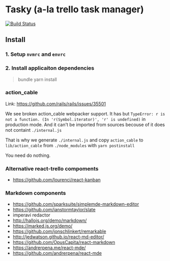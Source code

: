 # Tasky (a-la trello task manager)

[![Build
Status](https://travis-ci.com/BrandyMint/tasky.svg?branch=master)](https://travis-ci.com/BrandyMint/tasky)


## Install

### 1. Setup `nvmrc` and `envrc`

### 2. Install applicaiton dependencies

> bundle
> yarn install

### action_cable

Link: https://github.com/rails/rails/issues/35501

We see broken action_cable webpacker support. It has but `TypeError: r is not a
function. (In 'r(Symbol.iterator)', 'r' is undefined)` in production mode.
And it can't be imported from sources becouse of it does not containt
`./internal.js`

That is why we generate `./internal.js` and copy `action_cable` to
`lib/action_cable` from `./node_modules` with `yarn postinstall`

You need do nothing. 

### Alternative react-trello compoments

* https://github.com/lourenci/react-kanban

### Markdown components

* https://github.com/sparksuite/simplemde-markdown-editor
* https://github.com/ianstormtaylor/slate
* imperavi redactor
* http://hallojs.org/demo/markdown/
* https://marked.js.org/demo/
* https://github.com/jonschlinkert/remarkable
* http://jedwatson.github.io/react-md-editor/
* https://github.com/OpusCapita/react-markdown
* https://andrerpena.me/react-mde/
* https://github.com/andrerpena/react-mde
